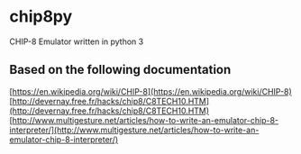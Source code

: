 # chip8py
CHIP-8 Emulator written in python 3

## Based on the following documentation
[https://en.wikipedia.org/wiki/CHIP-8](https://en.wikipedia.org/wiki/CHIP-8)
[http://devernay.free.fr/hacks/chip8/C8TECH10.HTM](http://devernay.free.fr/hacks/chip8/C8TECH10.HTM)
[http://www.multigesture.net/articles/how-to-write-an-emulator-chip-8-interpreter/](http://www.multigesture.net/articles/how-to-write-an-emulator-chip-8-interpreter/)
